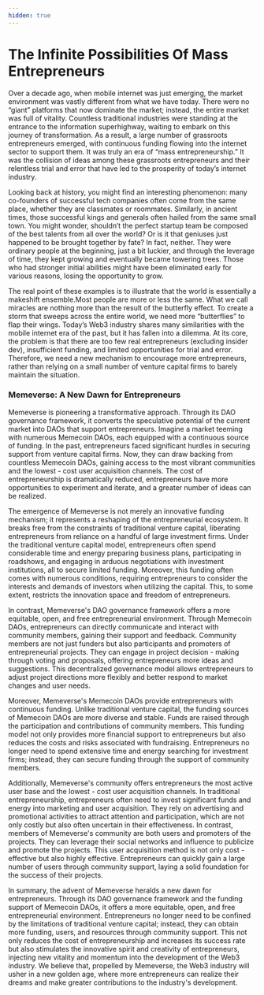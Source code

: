 ```yaml
---
hidden: true
---
```


# The Infinite Possibilities Of Mass Entrepreneurs

Over a decade ago, when mobile internet was just emerging, the market environment was vastly different from what we have today. There were no “giant” platforms that now dominate the market; instead, the entire market was full of vitality. Countless traditional industries were standing at the entrance to the information superhighway, waiting to embark on this journey of transformation. As a result, a large number of grassroots entrepreneurs emerged, with continuous funding flowing into the internet sector to support them. It was truly an era of “mass entrepreneurship.” It was the collision of ideas among these grassroots entrepreneurs and their relentless trial and error that have led to the prosperity of today’s internet industry.

Looking back at history, you might find an interesting phenomenon: many co-founders of successful tech companies often come from the same place, whether they are classmates or roommates. Similarly, in ancient times, those successful kings and generals often hailed from the same small town. You might wonder, shouldn’t the perfect startup team be composed of the best talents from all over the world? Or is it that geniuses just happened to be brought together by fate? In fact, neither. They were ordinary people at the beginning, just a bit luckier, and through the leverage of time, they kept growing and eventually became towering trees. Those who had stronger initial abilities might have been eliminated early for various reasons, losing the opportunity to grow.

The real point of these examples is to illustrate that the world is essentially a makeshift ensemble.Most people are more or less the same. What we call miracles are nothing more than the result of the butterfly effect. To create a storm that sweeps across the entire world, we need more “butterflies” to flap their wings. Today’s Web3 industry shares many similarities with the mobile internet era of the past, but it has fallen into a dilemma. At its core, the problem is that there are too few real entrepreneurs (excluding insider dev), insufficient funding, and limited opportunities for trial and error. Therefore, we need a new mechanism to encourage more entrepreneurs, rather than relying on a small number of venture capital firms to barely maintain the situation.

### **Memeverse: A New Dawn for Entrepreneurs**

Memeverse is pioneering a transformative approach. Through its DAO governance framework, it converts the speculative potential of the current market into DAOs that support entrepreneurs. Imagine a market teeming with numerous Memecoin DAOs, each equipped with a continuous source of funding. In the past, entrepreneurs faced significant hurdles in securing support from venture capital firms. Now, they can draw backing from countless Memecoin DAOs, gaining access to the most vibrant communities and the lowest - cost user acquisition channels. The cost of entrepreneurship is dramatically reduced, entrepreneurs have more opportunities to experiment and iterate, and a greater number of ideas can be realized.

The emergence of Memeverse is not merely an innovative funding mechanism; it represents a reshaping of the entrepreneurial ecosystem. It breaks free from the constraints of traditional venture capital, liberating entrepreneurs from reliance on a handful of large investment firms. Under the traditional venture capital model, entrepreneurs often spend considerable time and energy preparing business plans, participating in roadshows, and engaging in arduous negotiations with investment institutions, all to secure limited funding. Moreover, this funding often comes with numerous conditions, requiring entrepreneurs to consider the interests and demands of investors when utilizing the capital. This, to some extent, restricts the innovation space and freedom of entrepreneurs.

In contrast, Memeverse's DAO governance framework offers a more equitable, open, and free entrepreneurial environment. Through Memecoin DAOs, entrepreneurs can directly communicate and interact with community members, gaining their support and feedback. Community members are not just funders but also participants and promoters of entrepreneurial projects. They can engage in project decision - making through voting and proposals, offering entrepreneurs more ideas and suggestions. This decentralized governance model allows entrepreneurs to adjust project directions more flexibly and better respond to market changes and user needs.

Moreover, Memeverse's Memecoin DAOs provide entrepreneurs with continuous funding. Unlike traditional venture capital, the funding sources of Memecoin DAOs are more diverse and stable. Funds are raised through the participation and contributions of community members. This funding model not only provides more financial support to entrepreneurs but also reduces the costs and risks associated with fundraising. Entrepreneurs no longer need to spend extensive time and energy searching for investment firms; instead, they can secure funding through the support of community members.

Additionally, Memeverse's community offers entrepreneurs the most active user base and the lowest - cost user acquisition channels. In traditional entrepreneurship, entrepreneurs often need to invest significant funds and energy into marketing and user acquisition. They rely on advertising and promotional activities to attract attention and participation, which are not only costly but also often uncertain in their effectiveness. In contrast, members of Memeverse's community are both users and promoters of the projects. They can leverage their social networks and influence to publicize and promote the projects. This user acquisition method is not only cost - effective but also highly effective. Entrepreneurs can quickly gain a large number of users through community support, laying a solid foundation for the success of their projects.

In summary, the advent of Memeverse heralds a new dawn for entrepreneurs. Through its DAO governance framework and the funding support of Memecoin DAOs, it offers a more equitable, open, and free entrepreneurial environment. Entrepreneurs no longer need to be confined by the limitations of traditional venture capital; instead, they can obtain more funding, users, and resources through community support. This not only reduces the cost of entrepreneurship and increases its success rate but also stimulates the innovative spirit and creativity of entrepreneurs, injecting new vitality and momentum into the development of the Web3 industry. We believe that, propelled by Memeverse, the Web3 industry will usher in a new golden age, where more entrepreneurs can realize their dreams and make greater contributions to the industry's development.
